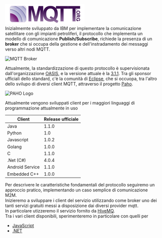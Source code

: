 ![MQTT Logo](https://github.com/alien70/InternetOfThings/blob/master/images/mqttorg-glow.png?raw=true)  
Inizialmemte sviluppato da IBM per implementare la comunicazione satellitare con gli impianti petroliferi, 
il protocollo che implementa un modello di comunicazione **Publish/Subscribe**, richiede la presenza di un **broker** che si occupa della gestione e dell'instradamento dei messaggi verso altri nodi MQTT.
 
<img src="https://github.com/alien70/InterntOfThings/blob/master/images/mqtt_broker.png?raw=true" width="50%" alt="MQTT Broker"> 

Attualmente, la standardizzazione di questo protocollo è supervisionata dall'organizzazione [OASIS](https://www.oasis-open.org/news/announcements/mqtt-version-3-1-1-becomes-an-oasis-standard),
 e la versione attuale è la [3.1.1](http://docs.oasis-open.org/mqtt/mqtt/v3.1.1/os/mqtt-v3.1.1-os.pdf).
Tra gli sponsor ufficiali dello standard, c'è la comunità di [Eclipse](http://iot.eclipse.org/standards#mqtt), che si occuopa, tra l'altro dello svilupo di diversi client MQTT, attraverso il progetto [Paho](https://eclipse.org/paho/).  

<img src="https://github.com/alien70/InterntOfThings/blob/master/images/paho_logo_400?raw=true" width="50%" alt="PAHO Logo">

Attualmente vengono sviluppati client per i maggiori linguaggi di programmazione attualmente in uso

<table>
<thead>
<th>Client</th>
<th>Release ufficiale</th>
</thead>
<tbody>
<tr>
	<td>Java</td>
	<td>1.1.0</td>
</tr>
<tr>
	<td>Python</td>
	<td>1.0</td>
</tr>
<tr>
	<td>Javascript</td>
	<td>1.0.2</td>
</tr>
<tr>
	<td>Golang</td>
	<td>1.0.0</td>
</tr>
<tr>
	<td>C</td>
	<td>1.1.0</td>
</tr>
<tr>
    <td>.Net (C#)</td>
	<td>4.0.4</td>
</tr>
<tr>
	<td>Android Service</td>
	<td>1.1.0</td>
</tr>
<tr>
	<td>Embedded C++</td>
	<td>1.0.0</td>
</tr>
</tbody>
</table>

Per descrivere le caratteristiche fondamentali del protocollo seguiremo un approccio pratico, implementando un caso semplice di comunicazione M2M.  
Inizieremo a sviluppare i client del servizio utilizzando come broker uno dei tanti servizi gratuiti messi a disposizione dai diversi provider mqtt.  
In particolare utizzeremo il servizio fornito da [HiveMQ](http://www.mqtt-dashboard.com/).  
Tra i vari client disponibili, sperimenteremo in particolare con quelli per 
* [JavaScript](https://github.com/alien70/InternetOfThings/tree/master/mqtt/Javascript) 
* [.NET](https://github.com/alien70/InternetOfThings/tree/master/mqtt/dotNet)
